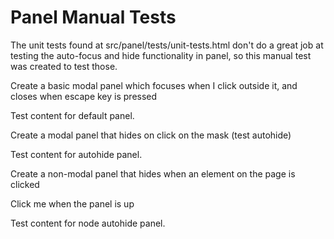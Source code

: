 Panel Manual Tests
==================

The unit tests found at src/panel/tests/unit-tests.html don't do a great job at testing the auto-focus and hide functionality in panel, so this manual test was created to test those.

Create a basic modal panel which focuses when I click outside it, and closes when escape key is pressed

Test content for default panel.

Create a modal panel that hides on click on the mask (test autohide)

Test content for autohide panel.

Create a non-modal panel that hides when an element on the page is clicked

Click me when the panel is up

Test content for node autohide panel.
